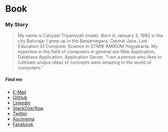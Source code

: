 # Book

### My Story

> My name is Cahyadi Triyansyah (male). Born in January 3, 1992 in the city Baturaja. I grew up in the Banjarnegara, Central Java. Last Education S1 Computer Science in STMIK AMIKOM Yogyakarta. My expertise in the field of computers in general are Web Application, Database Application, Application Server.
  "I am a person who likes to cultivate unique ideas or concepts were amazing in the world of computers."

##### Find me

* [E-Mail](mailto:sundi3yansyah@gmail.com)
* [GitHub](https://github.com/SunDi3yansyah)
* [LinkedIn](https://www.linkedin.com/in/SunDi3yansyah)
* [StackOverflow](http://stackoverflow.com/users/3757627/sundi3yansyah?tab=profile)
* [Twitter](https://twitter.com/SunDi3yansyah)
* [Asciinema](https://asciinema.org/~SunDi3yansyah)
* [Facebook](https://www.facebook.com/SunDi3yansyah)
